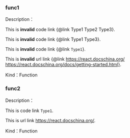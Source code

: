 
### func1


Description：

This is **invalid** code link {@link Type1 Type2 Type3}.

This is **invalid** code link {@link Type1 Type3}.

This is **invalid** code link {@link `Type1`}.

This is **invalid** url link {@link https://react.docschina.org/ https://react.docschina.org/docs/getting-started.html}.


Kind：Function

### func2


Description：

This is code link `Type1`.

This is url link https://react.docschina.org/.


Kind：Function
